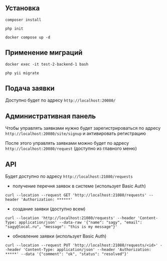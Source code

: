 ## Установка

`composer install`

`php init`

`docker compose up -d`

## Применение миграций

`docker exec -it test-2-backend-1 bash`

`php yii migrate`

## Подача заявки

Доступно будет по адресу `http://localhost:20080/`

## Административная панель

Чтобы управлять заявками нужно будет зарегистрироваться по адресу `http://localhost:20080/site/signup` и активировать регистрацию

После этого управлять заявками можно будет по адресу `http://localhost:20080/request` (доступно из главного меню)

## API

Будет доступно по адресу `http://localhost:21080/requests`

- получение перечня заявок в системе (использует Basic Auth)

`curl --location --request GET 'http://localhost:21080/requests' --header 'Authorization: ******'`

- создание заявки (доступно всем)

`curl --location 'http://localhost:21080/requests' --header 'Content-Type: application/json' --data-raw '{"name": "sagy", "email": "sagy@local.ru", "message": "this is my message"}'`

- обновление заявки (использует Basic Auth)

`curl --location --request PUT 'http://localhost:21080/requests/<id>' --header 'Content-Type: application/json' --header 'Authorization: *****' --data '{"comment": "ok", "status": "resolved"}'`